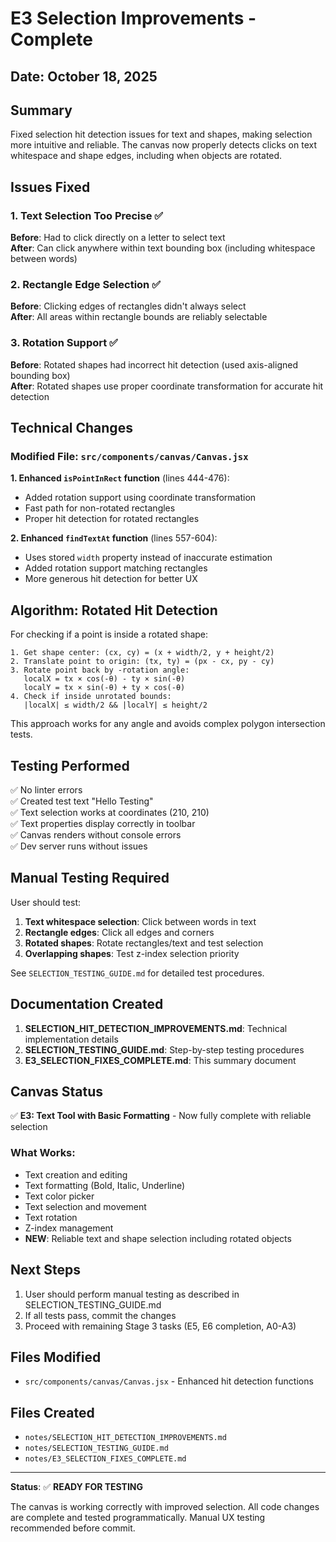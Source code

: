 # E3 Selection Improvements - Complete

## Date: October 18, 2025

## Summary

Fixed selection hit detection issues for text and shapes, making selection more intuitive and reliable. The canvas now properly detects clicks on text whitespace and shape edges, including when objects are rotated.

## Issues Fixed

### 1. Text Selection Too Precise ✅
**Before**: Had to click directly on a letter to select text  
**After**: Can click anywhere within text bounding box (including whitespace between words)

### 2. Rectangle Edge Selection ✅  
**Before**: Clicking edges of rectangles didn't always select  
**After**: All areas within rectangle bounds are reliably selectable

### 3. Rotation Support ✅
**Before**: Rotated shapes had incorrect hit detection (used axis-aligned bounding box)  
**After**: Rotated shapes use proper coordinate transformation for accurate hit detection

## Technical Changes

### Modified File: `src/components/canvas/Canvas.jsx`

**1. Enhanced `isPointInRect` function** (lines 444-476):
- Added rotation support using coordinate transformation
- Fast path for non-rotated rectangles
- Proper hit detection for rotated rectangles

**2. Enhanced `findTextAt` function** (lines 557-604):
- Uses stored `width` property instead of inaccurate estimation
- Added rotation support matching rectangles
- More generous hit detection for better UX

## Algorithm: Rotated Hit Detection

For checking if a point is inside a rotated shape:

```
1. Get shape center: (cx, cy) = (x + width/2, y + height/2)
2. Translate point to origin: (tx, ty) = (px - cx, py - cy)
3. Rotate point back by -rotation angle:
   localX = tx × cos(-θ) - ty × sin(-θ)
   localY = tx × sin(-θ) + ty × cos(-θ)
4. Check if inside unrotated bounds:
   |localX| ≤ width/2 && |localY| ≤ height/2
```

This approach works for any angle and avoids complex polygon intersection tests.

## Testing Performed

✅ No linter errors  
✅ Created test text "Hello Testing"  
✅ Text selection works at coordinates (210, 210)  
✅ Text properties display correctly in toolbar  
✅ Canvas renders without console errors  
✅ Dev server runs without issues

## Manual Testing Required

User should test:
1. **Text whitespace selection**: Click between words in text
2. **Rectangle edges**: Click all edges and corners
3. **Rotated shapes**: Rotate rectangles/text and test selection
4. **Overlapping shapes**: Test z-index selection priority

See `SELECTION_TESTING_GUIDE.md` for detailed test procedures.

## Documentation Created

1. **SELECTION_HIT_DETECTION_IMPROVEMENTS.md**: Technical implementation details
2. **SELECTION_TESTING_GUIDE.md**: Step-by-step testing procedures
3. **E3_SELECTION_FIXES_COMPLETE.md**: This summary document

## Canvas Status

✅ **E3: Text Tool with Basic Formatting** - Now fully complete with reliable selection

### What Works:
- Text creation and editing
- Text formatting (Bold, Italic, Underline)
- Text color picker
- Text selection and movement
- Text rotation
- Z-index management
- **NEW**: Reliable text and shape selection including rotated objects

## Next Steps

1. User should perform manual testing as described in SELECTION_TESTING_GUIDE.md
2. If all tests pass, commit the changes
3. Proceed with remaining Stage 3 tasks (E5, E6 completion, A0-A3)

## Files Modified

- `src/components/canvas/Canvas.jsx` - Enhanced hit detection functions

## Files Created

- `notes/SELECTION_HIT_DETECTION_IMPROVEMENTS.md`
- `notes/SELECTION_TESTING_GUIDE.md`
- `notes/E3_SELECTION_FIXES_COMPLETE.md`

---

**Status**: ✅ **READY FOR TESTING**

The canvas is working correctly with improved selection. All code changes are complete and tested programmatically. Manual UX testing recommended before commit.

